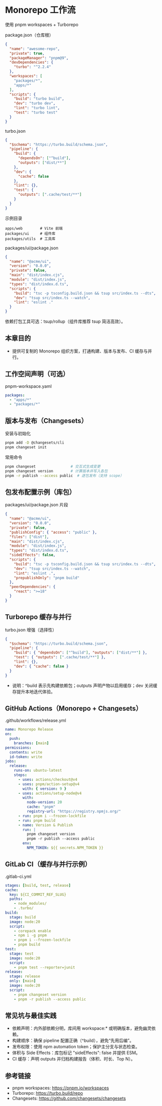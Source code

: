 # Monorepo 工作流

使用 pnpm workspaces + Turborepo

package.json（仓库根）
```json
{
  "name": "awesome-repo",
  "private": true,
  "packageManager": "pnpm@9",
  "devDependencies": {
    "turbo": "^2.2.4"
  },
  "workspaces": [
    "packages/*",
    "apps/*"
  ],
  "scripts": {
    "build": "turbo build",
    "dev": "turbo dev",
    "lint": "turbo lint",
    "test": "turbo test"
  }
}
```

turbo.json
```json
{
  "$schema": "https://turbo.build/schema.json",
  "pipeline": {
    "build": {
      "dependsOn": ["^build"],
      "outputs": ["dist/**"]
    },
    "dev": {
      "cache": false
    },
    "lint": {},
    "test": {
      "outputs": [".cache/test/**"]
    }
  }
}
```

示例目录
```
apps/web        # Vite 前端
packages/ui     # 组件库
packages/utils  # 工具库
```

packages/ui/package.json
```json
{
  "name": "@acme/ui",
  "version": "0.0.0",
  "private": false,
  "main": "dist/index.cjs",
  "module": "dist/index.js",
  "types": "dist/index.d.ts",
  "scripts": {
    "build": "tsc -p tsconfig.build.json && tsup src/index.ts --dts",
    "dev": "tsup src/index.ts --watch",
    "lint": "eslint ."
  }
}
```

依赖打包工具可选：tsup/rollup（组件库推荐 tsup 简洁高效）。

## 本章目的
- 提供可复制的 Monorepo 组织方案，打通构建、版本与发布、CI 缓存与并行。

## 工作空间声明（可选）
pnpm-workspace.yaml
```yaml
packages:
  - "apps/*"
  - "packages/*"
```

## 版本与发布（Changesets）
安装与初始化
```bash
pnpm add -D @changesets/cli
pnpm changeset init
```
常用命令
```bash
pnpm changeset                # 交互式生成变更
pnpm changeset version        # 计算版本并写入各包
pnpm -r publish --access public  # 逐包发布（支持 scope）
```

## 包发布配置示例（库包）
packages/ui/package.json 片段
```json
{
  "name": "@acme/ui",
  "version": "0.0.0",
  "private": false,
  "publishConfig": { "access": "public" },
  "files": ["dist"],
  "main": "dist/index.cjs",
  "module": "dist/index.js",
  "types": "dist/index.d.ts",
  "sideEffects": false,
  "scripts": {
    "build": "tsc -p tsconfig.build.json && tsup src/index.ts --dts",
    "dev": "tsup src/index.ts --watch",
    "lint": "eslint .",
    "prepublishOnly": "pnpm build"
  },
  "peerDependencies": {
    "react": ">=18"
  }
}
```

## Turborepo 缓存与并行
turbo.json 增强（选择性）
```json
{
  "$schema": "https://turbo.build/schema.json",
  "pipeline": {
    "build": { "dependsOn": ["^build"], "outputs": ["dist/**"] },
    "test": { "outputs": [".cache/test/**"] },
    "lint": {},
    "dev": { "cache": false }
  }
}
```
- 说明：^build 表示先构建依赖包；outputs 声明产物以启用缓存；dev 关闭缓存提升本地迭代体验。

## GitHub Actions（Monorepo + Changesets）
.github/workflows/release.yml
```yml
name: Monorepo Release
on:
  push:
    branches: [main]
permissions:
  contents: write
  id-token: write
jobs:
  release:
    runs-on: ubuntu-latest
    steps:
      - uses: actions/checkout@v4
      - uses: pnpm/action-setup@v4
        with: { version: 9 }
      - uses: actions/setup-node@v4
        with:
          node-version: 20
          cache: "pnpm"
          registry-url: "https://registry.npmjs.org/"
      - run: pnpm i --frozen-lockfile
      - run: pnpm build
      - name: Version & Publish
        run: |
          pnpm changeset version
          pnpm -r publish --access public
        env:
          NPM_TOKEN: ${{ secrets.NPM_TOKEN }}
```

## GitLab CI（缓存与并行示例）
.gitlab-ci.yml
```yml
stages: [build, test, release]
cache:
  key: ${CI_COMMIT_REF_SLUG}
  paths:
    - node_modules/
    - .turbo/
build:
  stage: build
  image: node:20
  script:
    - corepack enable
    - npm i -g pnpm
    - pnpm i --frozen-lockfile
    - pnpm build
test:
  stage: test
  image: node:20
  script:
    - pnpm test --reporter=junit
release:
  stage: release
  only: [main]
  image: node:20
  script:
    - pnpm changeset version
    - pnpm -r publish --access public
```

## 常见坑与最佳实践
- 依赖声明：内外部依赖分明，库间用 workspace:* 或明确版本，避免幽灵依赖。
- 构建顺序：确保 pipeline 配置正确（^build），避免“先用后编”。
- 发布权限：使用 npm automation token；保护主分支与状态检查。
- 体积与 Side Effects：库包标记 "sideEffects": false 并提供 ESM。
- CI 缓存：声明 outputs 并归档构建报告（体积、时长、Top N）。

## 参考链接
- pnpm workspaces: https://pnpm.io/workspaces
- Turborepo: https://turbo.build/repo
- Changesets: https://github.com/changesets/changesets
